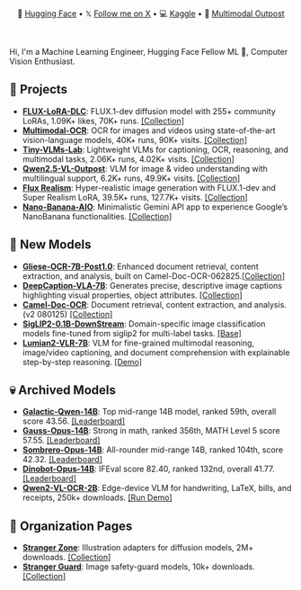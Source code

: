 <div align="center">
  <p align="center">
    🤗 <a href="https://huggingface.co/prithivMLmods">Hugging Face</a> •
    𝕏 <a href="https://x.com/prithiv_003">Follow me on X</a> •  
    💻 <a href="https://www.kaggle.com/prithivsakthiur">Kaggle</a> • 
    📙 <a href="https://github.com/PRITHIVSAKTHIUR/Multimodal-Outpost-Notebooks">Multimodal Outpost</a>
  </p>
</div>
<br/>

Hi, I'm a Machine Learning Engineer, Hugging Face Fellow ML 🤗, Computer Vision Enthusiast.

## 🧳 Projects

* [**FLUX-LoRA-DLC**](https://huggingface.co/spaces/prithivMLmods/FLUX-LoRA-DLC): FLUX.1-dev diffusion model with 255+ community LoRAs, 1.09K+ likes, 70K+ runs. [\[Collection\]](https://huggingface.co/collections/prithivMLmods/image-gen-apps-diffusion-lastupdated-09-23-68a2f4c5ef3e5e394eacc20a)
* [**Multimodal-OCR**](https://huggingface.co/spaces/prithivMLmods/Multimodal-OCR): OCR for images and videos using state-of-the-art vision-language models, 40K+ runs, 90K+ visits. [\[Collection\]](https://huggingface.co/collections/prithivMLmods/multimodal-implementations-67c9982ea04b39f0608badb0)
* [**Tiny-VLMs-Lab**](https://huggingface.co/spaces/prithivMLmods/Tiny-VLMs-Lab): Lightweight VLMs for captioning, OCR, reasoning, and multimodal tasks, 2.06K+ runs, 4.02K+ visits. [\[Collection\]](https://huggingface.co/collections/prithivMLmods/multimodal-implementations-67c9982ea04b39f0608badb0)
* [**Qwen2.5-VL-Outpost**](https://huggingface.co/spaces/prithivMLmods/Qwen2.5-VL-Outpost): VLM for image & video understanding with multilingual support, 6.2K+ runs, 49.9K+ visits. [\[Collection\]](https://huggingface.co/collections/prithivMLmods/multimodal-implementations-67c9982ea04b39f0608badb0)
* [**Flux Realism**](https://huggingface.co/spaces/prithivMLmods/FLUX-REALISM): Hyper-realistic image generation with FLUX.1-dev and Super Realism LoRA, 39.5K+ runs, 127.7K+ visits. [\[Collection\]](https://huggingface.co/collections/prithivMLmods/image-gen-apps-diffusion-lastupdated-09-23-68a2f4c5ef3e5e394eacc20a)
* [**Nano-Banana-AIO**](https://huggingface.co/spaces/prithivMLmods/Nano-Banana-AIO): Minimalistic Gemini API app to experience Google’s NanoBanana functionalities. [\[Collection\]](https://huggingface.co/collections/prithivMLmods/image-gen-apps-diffusion-lastupdated-09-23-68a2f4c5ef3e5e394eacc20a)

## 🤗 New Models

* [**Gliese-OCR-7B-Post1.0**](https://huggingface.co/prithivMLmods/Gliese-OCR-7B-Post1.0): Enhanced document retrieval, content extraction, and analysis, built on Camel-Doc-OCR-062825.[\[Collection\]](https://huggingface.co/collections/prithivMLmods/gliese-post10-68c52c4a6ca4935f5259a6d7)
* [**DeepCaption-VLA-7B**](https://huggingface.co/prithivMLmods/DeepCaption-VLA-7B): Generates precise, descriptive image captions highlighting visual properties, object attributes. [\[Collection\]](https://huggingface.co/collections/prithivMLmods/deepcaption-attr-68b041172ebcb867e45c556a)
* [**Camel-Doc-OCR**](https://huggingface.co/prithivMLmods/Camel-Doc-OCR-080125): Document retrieval, content extraction, and analysis. (v2 080125) [\[Collection\]](https://huggingface.co/collections/prithivMLmods/multimodal-vlms-until-july25-688312e6b840e1e156f13027)
* [**SigLIP2-0.1B-DownStream**](https://huggingface.co/models?pipeline_tag=image-classification&sort=trending&search=prithivMLmods): Domain-specific image classification models fine-tuned from siglip2 for multi-label tasks. [\[Base\]](https://huggingface.co/google/siglip2-base-patch16-224)
* [**Lumian2-VLR-7B**](https://huggingface.co/prithivMLmods/Lumian2-VLR-7B-Thinking): VLM for fine-grained multimodal reasoning, image/video captioning, and document comprehension with explainable step-by-step reasoning. [\[Demo\]](https://huggingface.co/spaces/prithivMLmods/Qwen2.5-VL-Outpost)

## 💀 Archived Models

* [**Galactic-Qwen-14B**](https://huggingface.co/prithivMLmods/Galactic-Qwen-14B-Exp2): Top mid-range 14B model, ranked 59th, overall score 43.56. [\[Leaderboard\]](https://huggingface.co/spaces/open-llm-leaderboard/open_llm_leaderboard#/?search=prithivMLmods%2FGalactic-Qwen-14B-Exp2)
* [**Gauss-Opus-14B**](https://huggingface.co/prithivMLmods/Gauss-Opus-14B-R999): Strong in math, ranked 356th, MATH Level 5 score 57.55. [\[Leaderboard\]](https://huggingface.co/spaces/open-llm-leaderboard/open_llm_leaderboard#/?search=prithivMLmods%2FGauss-Opus-14B-R999)
* [**Sombrero-Opus-14B**](https://huggingface.co/prithivMLmods/Sombrero-Opus-14B-Elite5): All-rounder mid-range 14B, ranked 104th, score 42.32. [\[Leaderboard\]](https://huggingface.co/spaces/open-llm-leaderboard/open_llm_leaderboard#/?search=prithivMLmods%2FSombrero-Opus-14B-Elite5)
* [**Dinobot-Opus-14B**](https://huggingface.co/prithivMLmods/Dinobot-Opus-14B-Exp): IFEval score 82.40, ranked 132nd, overall 41.77. [\[Leaderboard\]](https://huggingface.co/spaces/open-llm-leaderboard/open_llm_leaderboard#/?search=prithivMLmods%2FDinobot-Opus-14B-Exp)
* [**Qwen2-VL-OCR-2B**](https://huggingface.co/prithivMLmods/Qwen2-VL-OCR-2B-Instruct): Edge-device VLM for handwriting, LaTeX, bills, and receipts, 250k+ downloads. [\[Run Demo\]](https://huggingface.co/prithivMLmods/Qwen2-VL-OCR-2B-Instruct/blob/main/Demo/ocrtest_qwen.ipynb)

## 📃 Organization Pages

* [**Stranger Zone**](https://huggingface.co/strangerzonehf): Illustration adapters for diffusion models, 2M+ downloads. [\[Collection\]](https://huggingface.co/collections/prithivMLmods/flux-lora-collections-66dd5908be2206cfaa8519be)
* [**Stranger Guard**](https://huggingface.co/strangerguardhf): Image safety-guard models, 10k+ downloads. [\[Collection\]](https://huggingface.co/collections/strangerguardhf/safety-models-68d3afbdc5b52d314608d617)




